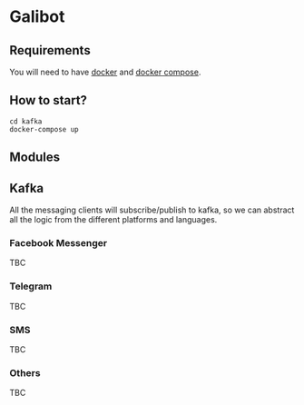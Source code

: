 # Galibot

## Requirements

You will need to have [docker](https://www.docker.io/gettingstarted/#h_installation) and [docker compose](http://docs.docker.com/compose/install/).

## How to start?

```
cd kafka
docker-compose up
```

## Modules

## Kafka

All the messaging clients will subscribe/publish to kafka, so we can abstract all the logic from the different platforms and languages.

### Facebook Messenger

TBC

### Telegram

TBC

### SMS

TBC

### Others

TBC

